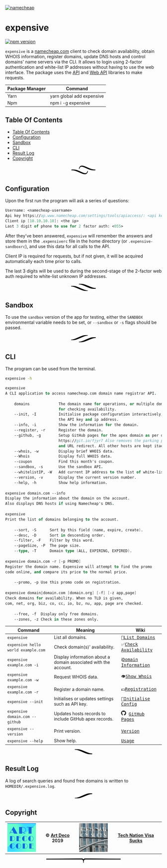 [![namecheap](https://raw.githubusercontent.com/artdecocode/expensive/HEAD/images/nc.gif)](https://nameexpensive.com)

# expensive

[![npm version](https://badge.fury.io/js/expensive.svg)](https://npmjs.org/package/expensive)

`expensive` is a [namecheap.com](https://nameexpensive.com) client to check domain availability, obtain WHOIS information, register domains, update DNS hosts and control domains' name servers via the CLI. It allows to login using 2-factor authentication and white-list IP addresses without having to use the web interface. The package uses the [API](https://github.com/rqt/namecheap) and [Web API](https://github.com/rqt/namecheap-web) libraries to make requests.

| Package Manager |          Command          |
| --------------- | ------------------------- |
| Yarn            | yarn global add expensive |
| Npm             | npm i -g expensive        |

## Table Of Contents

- [Table Of Contents](#table-of-contents)
- [Configuration](#configuration)
- [Sandbox](#sandbox)
- [CLI](#cli)
- [Result Log](#result-log)
- [Copyright](#copyright)

<p align="center"><a href="#table-of-contents"><img src="/.documentary/section-breaks/0.svg?sanitize=true"></a></p>

## Configuration

Upon the first run the program will ask a series of questions:

```fs
Username: <namecheap-username>
Api key https://ap.www.namecheap.com/settings/tools/apiaccess/: <api key>
Client ip [10.10.10.10]: <the ip>
Last 3 digit of phone to use for 2 factor auth: <055>
```

After they've been answered, `expensive` will remember the answers and store them in the `.expensiverc` file in the home directory (or `.expensive-sandboxrc`), and use this data for all calls to the API.

Client IP is required for requests, but if not given, it will be acquired automatically each time prior to calls.

The last 3 digits will be used to during the second-stage of the 2-factor web auth required to white-list unknown IP addresses.

<p align="center"><a href="#table-of-contents"><img src="/.documentary/section-breaks/1.svg?sanitize=true"></a></p>

## Sandbox

To use the `sandbox` version of the app for testing, either the `SANDBOX` environmental variable needs to be set, or `--sandbox` or `-s` flags should be passed.

<p align="center"><a href="#table-of-contents"><img src="/.documentary/section-breaks/2.svg?sanitize=true"></a></p>

## CLI

The program can be used from the terminal.

```sh
expensive -h
```

```fs
expensive
A CLI application to access namecheap.com domain name registrar API.

	domains          	The domain name for operations, or multiple domain names
	                 	for checking availability.
	--init, -I       	Initialise package configuration interactively, i.e.,
	                 	the API key and ip address.
	--info, -i       	Show the information for the domain.
	--register, -r   	Register the domain.
	--github, -g     	Setup GitHub pages for the apex domain as per docs
	                 	https://git.io/fjyr7 Also removes the parking page
	                 	and URL redirect. All other hosts are kept itact.
	--whois, -w      	Display brief WHOIS data.
	--Whois          	Display full WHOIS data.
	--coupon         	Find this month's coupon.
	--sandbox, -s    	Use the sandbox API.
	--whitelistIP, -W	Add current IP address to the list of white-listed ones.
	--version, -v    	Display the current version number.
	--help, -h       	Show help information.

expensive domain.com --info
Display the information about the domain on the account.
Also displays DNS hosts if using Namecheap's DNS.

expensive
Print the list of domains belonging to the account.

	--sort, -S    	Sort by this field (name, expire, create).
	--desc, -D    	Sort in descending order.
	--filter, -F  	Filter by this word.
	--pageSize, -P	The page size.
	--type, -T    	Domain type (ALL, EXPIRING, EXPIRED).

expensive domain.com -r [-p PROMO]
Register the domain name. Expensive will attempt to find the promo
code online, and compare its price to the normal price.

	--promo, -p	Use this promo code on registration.

expensive domain|domain.com [domain.org] [-f] [-z app,page]
Check domains for availability. When no TLD is given,
com, net, org, biz, co, cc, io, bz, nu, app, page are checked.

	--free, -f 	Display only free domains.
	--zones, -z	Check in these zones only.
```


|               Command               |                             Meaning                             |                                        Wiki                                        |
| ----------------------------------- | --------------------------------------------------------------- | ---------------------------------------------------------------------------------- |
| `expensive`                         | List all domains.                                               | <kbd>📜[List Domains](../../wiki/List%20Domains)</kbd>                             |
| `expensive hello world example.com` | Check domain(s)' availability.                                  | <kbd>✅[Check Availability](../../wiki/Check%20Availability)</kbd>                  |
| `expensive example.com -i`          | Display information about a domain associated with the account. | <kbd>ℹ️[Domain Information](../../wiki/Domain%20Information)</kbd>                 |
| `expensive example.com -w`          | Request WHOIS data.                                             | <kbd>👁[Show Whois](../../wiki/Whois)</kbd>                                        |
| `expensive example.com -r`          | Register a domain name.                                         | <kbd>💵[Registration](../../wiki/Registration)</kbd>                               |
| `expensive --init`                  | Initialises or updates settings such as API key.                | <kbd>🔏[Initialise Config](../../wiki/Initialise-Config)</kbd>                     |
| `expensive domain.com --github`     | Updates hosts records to include GitHub apex records.           | <kbd><img src="doc/github.png" width="16"> [GitHub Pages](../../wiki/GitHub)</kbd> |
| `expensive --version`               | Print version.                                                  | <kbd>[Version](../../wiki/Version)</kbd>                                           |
| `expensive --help`                  | Show help.                                                      | <kbd>[Usage](../../wiki/Usage)</kbd>                                               |

<p align="center"><a href="#table-of-contents"><img src="/.documentary/section-breaks/3.svg?sanitize=true"></a></p>
















## Result Log

A log of search queries and found free domains is written to `HOMEDIR/.expensive.log`.

<p align="center"><a href="#table-of-contents"><img src="/.documentary/section-breaks/4.svg?sanitize=true"></a></p>

## Copyright

<table>
  <tr>
    <th>
      <a href="https://artd.eco">
        <img width="100" src="https://raw.githubusercontent.com/wrote/wrote/master/images/artdeco.png"
          alt="Art Deco">
      </a>
    </th>
    <th>© <a href="https://artd.eco">Art Deco</a>   2019</th>
    <th>
      <a href="https://www.technation.sucks" title="Tech Nation Visa">
        <img width="100" src="https://raw.githubusercontent.com/idiocc/cookies/master/wiki/arch4.jpg"
          alt="Tech Nation Visa">
      </a>
    </th>
    <th><a href="https://www.technation.sucks">Tech Nation Visa Sucks</a></th>
  </tr>
</table>

<p align="center"><a href="#table-of-contents"><img src="/.documentary/section-breaks/-1.svg?sanitize=true"></a></p>
